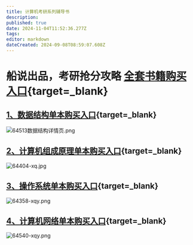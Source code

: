 ```yaml
---
title: 计算机考研系列辅导书
description: 
published: true
date: 2024-11-04T11:52:36.277Z
tags: 
editor: markdown
dateCreated: 2024-09-08T08:59:07.608Z
---
```


# 船说出品，考研抢分攻略  [全套书籍购买入口](https://u.jd.com/w66coqA){target=_blank}
## [1、数据结构单本购买入口](https://u.jd.com/wa6xSr9){target=_blank}
![64513数据结构详情页.png](/images/64513数据结构详情页.png)
## [2、计算机组成原理单本购买入口](https://u.jd.com/w16oeJL){target=_blank}
![64404-xq.jpg](/images/64404-xq.jpg)
## [3、操作系统单本购买入口](https://u.jd.com/wD6fN9u){target=_blank}
![64358-xqy.png](/images/64358-xqy.png)
## [4、计算机网络单本购买入口](https://u.jd.com/wD6HjT4){target=_blank}
![64540-xqy.png](/images/64540-xqy.png)